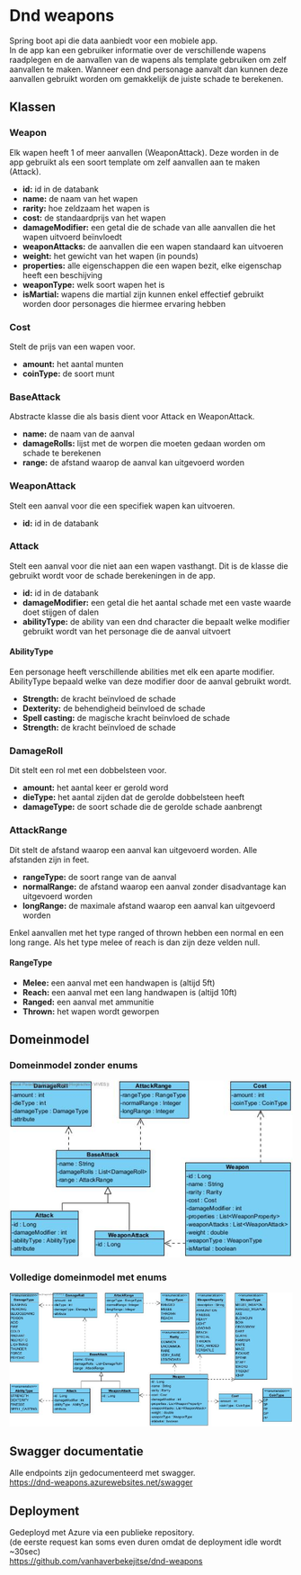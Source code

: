 # Dnd weapons
Spring boot api die data aanbiedt voor een mobiele app.\
In de app kan een gebruiker informatie over de verschillende wapens raadplegen en de aanvallen van de wapens als template gebruiken om zelf aanvallen te maken.
Wanneer een dnd personage aanvalt dan kunnen deze aanvallen gebruikt worden om gemakkelijk de juiste schade te berekenen.
## Klassen
### Weapon
Elk wapen heeft 1 of meer aanvallen (WeaponAttack).
Deze worden in de app gebruikt als een soort template om zelf aanvallen aan te maken (Attack).
- **id:** id in de databank
- **name:** de naam van het wapen
- **rarity:** hoe zeldzaam het wapen is
- **cost:** de standaardprijs van het wapen
- **damageModifier:** een getal die de schade van alle aanvallen die het wapen uitvoerd beïnvloedt
- **weaponAttacks:** de aanvallen die een wapen standaard kan uitvoeren
- **weight:** het gewicht van het wapen (in pounds)
- **properties:** alle eigenschappen die een wapen bezit, elke eigenschap heeft een beschijving
- **weaponType:** welk soort wapen het is
- **isMartial:** wapens die martial zijn kunnen enkel effectief gebruikt worden door personages die hiermee ervaring hebben

### Cost
Stelt de prijs van een wapen voor.
- **amount:** het aantal munten
- **coinType:** de soort munt

### BaseAttack
Abstracte klasse die als basis dient voor Attack en WeaponAttack.
- **name:** de naam van de aanval
- **damageRolls:** lijst met de worpen die moeten gedaan worden om schade te berekenen
- **range:** de afstand waarop de aanval kan uitgevoerd worden

### WeaponAttack
Stelt een aanval voor die een specifiek wapen kan uitvoeren.
- **id:** id in de databank

### Attack
Stelt een aanval voor die niet aan een wapen vasthangt.
Dit is de klasse die gebruikt wordt voor de schade berekeningen in de app.
- **id:** id in de databank
- **damageModifier:** een getal die het aantal schade met een vaste waarde doet stijgen of dalen
- **abilityType:** de ability van een dnd character die bepaalt welke modifier gebruikt wordt van het personage die de aanval uitvoert

#### AbilityType
Een personage heeft verschillende abilities met elk een aparte modifier. AbilityType bepaald welke van deze modifier door de aanval gebruikt wordt.
- **Strength:** de kracht beïnvloed de schade
- **Dexterity:** de behendigheid beïnvloed de schade
- **Spell casting:** de magische kracht beïnvloed de schade
- **Strength:** de kracht beïnvloed de schade

### DamageRoll
Dit stelt een rol met een dobbelsteen voor.
- **amount:** het aantal keer er gerold word
- **dieType:** het aantal zijden dat de gerolde dobbelsteen heeft
- **damageType:** de soort schade die de gerolde schade aanbrengt

### AttackRange
Dit stelt de afstand waarop een aanval kan uitgevoerd worden.
Alle afstanden zijn in feet.
- **rangeType:** de soort range van de aanval
- **normalRange:** de afstand waarop een aanval zonder disadvantage kan uitgevoerd worden
- **longRange:** de maximale afstand waarop een aanval kan uitgevoerd worden

Enkel aanvallen met het type ranged of thrown hebben een normal en een long range. Als het type melee of reach is dan zijn deze velden null.

#### RangeType
- **Melee:** een aanval met een handwapen is (altijd 5ft)
- **Reach:** een aanval met een lang handwapen is (altijd 10ft)
- **Ranged:** een aanval met ammunitie
- **Thrown:** het wapen wordt geworpen

## Domeinmodel
### Domeinmodel zonder enums
![domeinmodel](domeinmodel.jpg)

### Volledige domeinmodel met enums
![domeinmodel met enums](domeinmodel-met-enums.jpg)

## Swagger documentatie
Alle endpoints zijn gedocumenteerd met swagger.\
https://dnd-weapons.azurewebsites.net/swagger

## Deployment
Gedeployd met Azure via een publieke repository.\
(de eerste request kan soms even duren omdat de deployment idle wordt ~30sec)\
https://github.com/vanhaverbekejitse/dnd-weapons